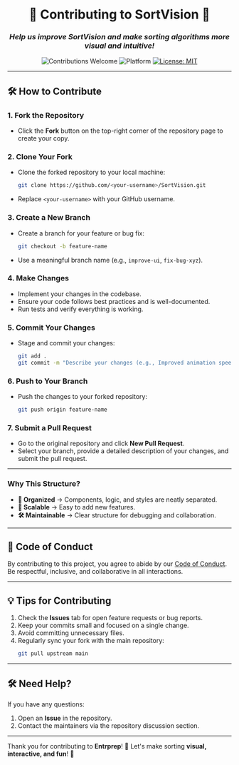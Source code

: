 <div align="center">
  
# 🌟 **Contributing to SortVision** 🌟

### *Help us improve SortVision and make sorting algorithms more visual and intuitive!*  

![Contributions Welcome](https://img.shields.io/badge/contributions-welcome-brightgreen.svg?style=flat-square)
![Platform](https://img.shields.io/badge/platform-Web-brightgreen?style=flat-square)
[![License: MIT](https://img.shields.io/badge/license-MIT-blue.svg?style=flat-square)](LICENSE)

</div>

---

## **🛠️ How to Contribute**

### **1. Fork the Repository**
- Click the **Fork** button on the top-right corner of the repository page to create your copy.

### **2. Clone Your Fork**
- Clone the forked repository to your local machine:
  ```bash
  git clone https://github.com/<your-username>/SortVision.git
  ```
- Replace `<your-username>` with your GitHub username.

### **3. Create a New Branch**
- Create a branch for your feature or bug fix:
  ```bash
  git checkout -b feature-name
  ```
- Use a meaningful branch name (e.g., `improve-ui`, `fix-bug-xyz`).

### **4. Make Changes**
- Implement your changes in the codebase.
- Ensure your code follows best practices and is well-documented.
- Run tests and verify everything is working.

### **5. Commit Your Changes**
- Stage and commit your changes:
  ```bash
  git add .
  git commit -m "Describe your changes (e.g., Improved animation speed)"
  ```

### **6. Push to Your Branch**
- Push the changes to your forked repository:
  ```bash
  git push origin feature-name
  ```

### **7. Submit a Pull Request**
- Go to the original repository and click **New Pull Request**.
- Select your branch, provide a detailed description of your changes, and submit the pull request.

---

### **Why This Structure?**
- **🚀 Organized** → Components, logic, and styles are neatly separated.
- **🔧 Scalable** → Easy to add new features.
- **🛠️ Maintainable** → Clear structure for debugging and collaboration.

---

## **🤝 Code of Conduct**
By contributing to this project, you agree to abide by our [Code of Conduct](CODE_OF_CONDUCT.md). Be respectful, inclusive, and collaborative in all interactions.

---

## **💡 Tips for Contributing**
1. Check the **Issues** tab for open feature requests or bug reports.
2. Keep your commits small and focused on a single change.
3. Avoid committing unnecessary files.
4. Regularly sync your fork with the main repository:
   ```bash
   git pull upstream main
   ```

---

## **🛠️ Need Help?**
If you have any questions:
1. Open an **Issue** in the repository.
2. Contact the maintainers via the repository discussion section.

---

Thank you for contributing to **Entrprep**! 🎉 Let's make sorting **visual, interactive, and fun**! 🚀
